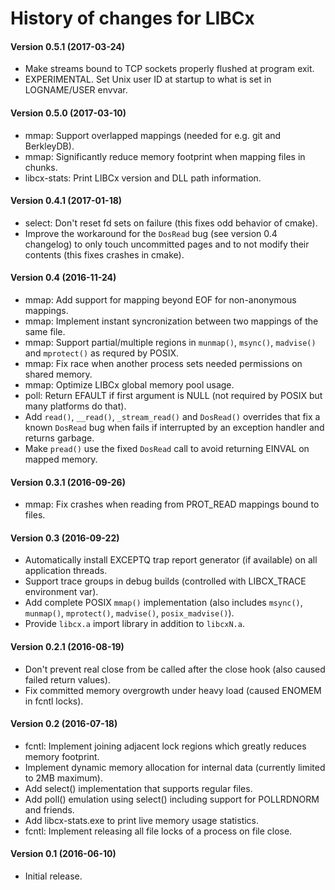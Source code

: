 # History of changes for LIBCx

#### Version 0.5.1 (2017-03-24)

* Make streams bound to TCP sockets properly flushed at program exit.
* EXPERIMENTAL. Set Unix user ID at startup to what is set in LOGNAME/USER envvar.

#### Version 0.5.0 (2017-03-10)

* mmap: Support overlapped mappings (needed for e.g. git and BerkleyDB).
* mmap: Significantly reduce memory footprint when mapping files in chunks.
* libcx-stats: Print LIBCx version and DLL path information.

#### Version 0.4.1 (2017-01-18)

* select: Don't reset fd sets on failure (this fixes odd behavior of cmake).
* Improve the workaround for the `DosRead` bug (see version 0.4 changelog) to only touch uncommitted pages and to not modify their contents (this fixes crashes in cmake).

#### Version 0.4 (2016-11-24)

* mmap: Add support for mapping beyond EOF for non-anonymous mappings.
* mmap: Implement instant syncronization between two mappings of the same file.
* mmap: Support partial/multiple regions in `munmap()`, `msync()`, `madvise()` and `mprotect()` as requred by POSIX.
* mmap: Fix race when another process sets needed permissions on shared memory.
* mmap: Optimize LIBCx global memory pool usage.
* poll: Return EFAULT if first argument is NULL (not required by POSIX but many platforms do that).
* Add `read()`, `__read()`, `_stream_read()` and `DosRead()` overrides that fix a known `DosRead` bug when fails if interrupted by an exception handler and returns garbage.
* Make `pread()` use the fixed `DosRead` call to avoid returning EINVAL on mapped memory.

#### Version 0.3.1 (2016-09-26)

* mmap: Fix crashes when reading from PROT_READ mappings bound to files.

#### Version 0.3 (2016-09-22)

* Automatically install EXCEPTQ trap report generator (if available) on all application threads.
* Support trace groups in debug builds (controlled with LIBCX_TRACE environment var).
* Add complete POSIX `mmap()` implementation (also includes `msync()`, `munmap()`, `mprotect()`, `madvise()`, `posix_madvise()`).
* Provide `libcx.a` import library in addition to `libcxN.a`.

#### Version 0.2.1 (2016-08-19)

* Don't prevent real close from be called after the close hook (also caused failed return values).
* Fix committed memory overgrowth under heavy load (caused ENOMEM in fcntl locks).

#### Version 0.2 (2016-07-18)

* fcntl: Implement joining adjacent lock regions which greatly reduces memory footprint.
* Implement dynamic memory allocation for internal data (currently limited to 2MB maximum).
* Add select() implementation that supports regular files.
* Add poll() emulation using select() including support for POLLRDNORM and friends.
* Add libcx-stats.exe to print live memory usage statistics.
* fcntl: Implement releasing all file locks of a process on file close.

#### Version 0.1 (2016-06-10)

* Initial release.
